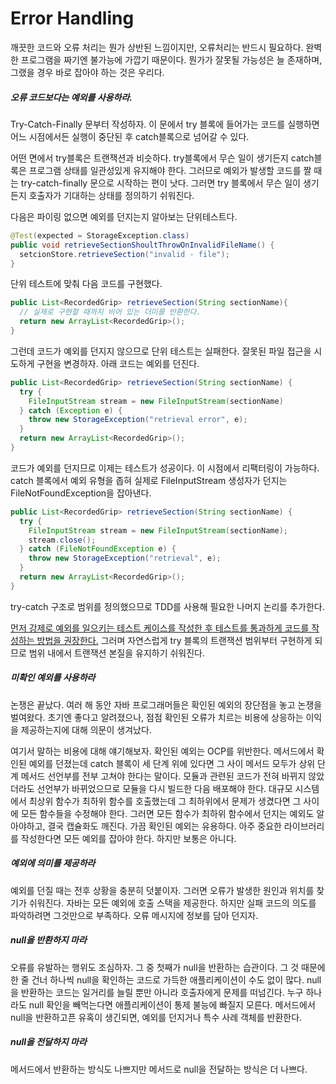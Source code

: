 # Error Handling



깨끗한 코드와 오류 처리는 뭔가 상반된 느낌이지만, 오류처리는 반드시 필요하다. 완벽한 프로그램을 짜기엔 불가능에 가깝기 때문이다. 뭔가가 잘못될 가능성은 늘 존재하며, 그랬을 경우 바로 잡아야 하는 것은 우리다.



##### 오류 코드보다는 예외를 사용하라.

Try-Catch-Finally 문부터 작성하자. 이 문에서 try 블록에 들어가는 코드를 실행하면 어느 시점에서든 실행이 중단된 후 catch블록으로 넘어갈 수 있다.

어떤 면에서 try블록은 트랜잭션과 비슷하다. try블록에서 무슨 일이 생기든지 catch블록은 프로그램 상태를 일관성있게 유지해야 한다. 그러므로 예외가 발생할 코드를 짤 때는 try-catch-finally 문으로 시작하는 편이 낫다. 그러면 try 블록에서 무슨 일이 생기든지 호출자가 기대하는 상태를 정의하기 쉬워진다.

다음은 파이링 없으면 예외를 던지는지 알아보는 단위테스트다.

```java
@Test(expected = StorageException.class)
public void retrieveSectionShoultThrowOnInvalidFileName() {
  setcionStore.retrieveSection("invalid - file");
}
```

단위 테스트에 맞춰 다음 코드를 구현했다.

```java
public List<RecordedGrip> retrieveSection(String sectionName){
  // 실제로 구현할 때까지 비어 있는 더미를 반환한다.
  return new ArrayList<RecordedGrip>();
}
```

그런데 코드가 예외를 던지지 않으므로 단위 테스트는 실패한다. 잘못된 파일 접근을 시도하게 구현을 변경하자. 아래 코드는 예외를 던진다.

```java
public List<RecordedGrip> retrieveSection(String sectionName) {
  try {
    FileInputStream stream = new FileInputStream(sectionName)
  } catch (Exception e) {
    throw new StorageException("retrieval error", e);
  }
  return new ArrayList<RecordedGrip>();
}
```

코드가 예외를 던지므로 이제는 테스트가 성공이다. 이 시점에서 리팩터링이 가능하다. catch 블록에서 예외 유형을 좁혀 실제로 FileInputStream 생성자가 던지는 FileNotFoundException을 잡아낸다.

```java
public List<RecordedGrip> retrieveSection(String sectionName) {
  try {
    FileInputStream stream = new FileInputStream(sectionName);
    stream.close();
  } catch (FileNotFoundException e) {
    throw new StorageException("retrieval", e);
  }
  return new ArrayList<RecordedGrip>();
}
```

try-catch 구조로 범위를 정의했으므로 TDD를 사용해 필요한 나머지 논리를 추가한다.

<u>먼저 강제로 예외를 일으키는 테스트 케이스를 작성한 후 테스트를 통과하게 코드를 작성하는 방법을 권장한다.</u> 그러며 자연스럽게 try 블록의 트랜잭션 범위부터 구현하게 되므로 범위 내에서 트랜잭션 본질을 유지하기 쉬워진다.



##### 미확인 예외를 사용하라

논쟁은 끝났다. 여러 해 동안 자바 프로그래머들은 확인된 예외의 장단점을 놓고 논쟁을 벌여왔다. 초기엔 좋다고 알려졌으나, 점점 확인된 오류가 치르는 비용에 상응하는 이익을 제공하는지에 대해 의문이 생겨났다.

여기서 말하는 비용에 대해 얘기해보자. 확인된 예외는 OCP를 위반한다. 메서드에서 확인된 예외를 던졌는데 catch 블록이 세 단계 위에 있다면 그 사이 메서드 모두가 상위 단계 메서드 선언부를 전부 고쳐야 한다는 말이다. 모듈과 관련된 코드가 전혀 바뀌지 않았더라도 선언부가 바뀌었으므로 모듈을 다시 빌드한 다음 배포해야 한다. 대규모 시스템에서 최상위 함수가 최하위 함수를 호출했는데 그 최하위에서 문제가 생겼다면 그 사이에 모든 함수들을 수정해야 한다. 그러면 모든 함수가 최하위 함수에서 던지는 예외도 알아야하고, 결국 캡슐화도 깨진다. 가끔 확인된 예외는 유용하다. 아주 중요한 라이브러리를 작성한다면 모든 예외를 잡아야 한다. 하지만 보통은 아니다.



##### 예외에 의미를 제공하라

예외를 던질 때는 전후 상황을 충분히 덧붙이자. 그러면 오류가 발생한 원인과 위치를 찾기가 쉬워진다. 자바는 모든  예외에 호출 스택을 제공한다. 하지만 실패 코드의 의도를 파악하려면 그것만으로 부족하다. 오류 메시지에 정보를 담아 던지자.



##### null을 반환하지 마라

오류를 유발하는 행위도 조심하자. 그 중 첫째가 null을 반환하는 습관이다. 그 것 때문에 한 줄 건너 하나씩 null을 확인하는 코드로 가득한 애플리케이션이 수도 없이 많다. null을 반환하는 코드는 일거리를 늘릴 뿐만 아니라 호출자에게 문제를 떠넘긴다. 누구 하나라도 null 확인을 빼먹는다면 애플리케이션이 통제 불능에 빠질지 모른다. 메서드에서 null을 반환하고픈 유혹이 생긴되면, 예외를 던지거나 특수 사례 객체를 반환한다.



##### null을 전달하지 마라

메서드에서 반환하는 방식도 나쁘지만 메서드로 null을 전달하는 방식은 더 나쁘다.